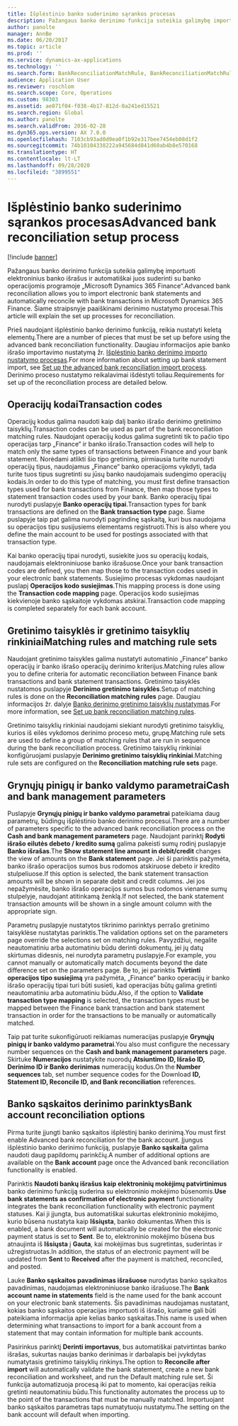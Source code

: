 ```yaml
---
title: Išplėstinio banko suderinimo sąrankos procesas
description: Pažangaus banko derinimo funkcija suteikia galimybę importuoti elektroninius banko išrašus ir automatiškai juos suderinti su banko operacijomis programoje „Microsoft Dynamics 365 Finance“. Šiame straipsnyje paaiškinami derinimo nustatymo procesai.
author: panolte
manager: AnnBe
ms.date: 06/20/2017
ms.topic: article
ms.prod: ''
ms.service: dynamics-ax-applications
ms.technology: ''
ms.search.form: BankReconciliationMatchRule, BankReconciliationMatchRuleSet
audience: Application User
ms.reviewer: roschlom
ms.search.scope: Core, Operations
ms.custom: 98303
ms.assetid: ae071f04-f038-4b17-812d-0a241ed15521
ms.search.region: Global
ms.author: panolte
ms.search.validFrom: 2016-02-28
ms.dyn365.ops.version: AX 7.0.0
ms.openlocfilehash: 7103cb93ad0d9ea0f1b92e317bee7454eb08d1f2
ms.sourcegitcommit: 74b10104338222a945684d841d60ab4b8e570168
ms.translationtype: HT
ms.contentlocale: lt-LT
ms.lasthandoff: 09/28/2020
ms.locfileid: "3899551"
---
```

# <a name="advanced-bank-reconciliation-setup-process"></a><span data-ttu-id="b8f0b-104">Išplėstinio banko suderinimo sąrankos procesas</span><span class="sxs-lookup"><span data-stu-id="b8f0b-104">Advanced bank reconciliation setup process</span></span>

[!include [banner](../includes/banner.md)]

<span data-ttu-id="b8f0b-105">Pažangaus banko derinimo funkcija suteikia galimybę importuoti elektroninius banko išrašus ir automatiškai juos suderinti su banko operacijomis programoje „Microsoft Dynamics 365 Finance“.</span><span class="sxs-lookup"><span data-stu-id="b8f0b-105">Advanced bank reconciliation allows you to import electronic bank statements and automatically reconcile with bank transactions in Microsoft Dynamics 365 Finance.</span></span> <span data-ttu-id="b8f0b-106">Šiame straipsnyje paaiškinami derinimo nustatymo procesai.</span><span class="sxs-lookup"><span data-stu-id="b8f0b-106">This article will explain the set up processes for reconciliation.</span></span>  

<span data-ttu-id="b8f0b-107">Prieš naudojant išplėstinio banko derinimo funkciją, reikia nustatyti keletą elementų.</span><span class="sxs-lookup"><span data-stu-id="b8f0b-107">There are a number of pieces that must be set up before using the advanced bank reconciliation functionality.</span></span> <span data-ttu-id="b8f0b-108">Daugiau informacijos apie banko išrašo importavimo nustatymą žr. [Išplėstinio banko derinimo importo nustatymo procesas](set-up-advanced-bank-reconciliation-import-process.md).</span><span class="sxs-lookup"><span data-stu-id="b8f0b-108">For more information about setting up bank statement import, see [Set up the advanced bank reconciliation import process](set-up-advanced-bank-reconciliation-import-process.md).</span></span>  <span data-ttu-id="b8f0b-109">Derinimo proceso nustatymo reikalavimai išdėstyti toliau.</span><span class="sxs-lookup"><span data-stu-id="b8f0b-109">Requirements for set up of the reconciliation process are detailed below.</span></span>

## <a name="transaction-codes"></a><span data-ttu-id="b8f0b-110">Operacijų kodai</span><span class="sxs-lookup"><span data-stu-id="b8f0b-110">Transaction codes</span></span>
<span data-ttu-id="b8f0b-111">Operacijų kodus galima naudoti kaip dalį banko išrašo derinimo gretinimo taisyklių.</span><span class="sxs-lookup"><span data-stu-id="b8f0b-111">Transaction codes can be used as part of the bank reconciliation matching rules.</span></span> <span data-ttu-id="b8f0b-112">Naudojant operacijų kodus galima sugretinti tik to pačio tipo operacijas tarp „Finance“ ir banko išrašo.</span><span class="sxs-lookup"><span data-stu-id="b8f0b-112">Transaction codes will help to match only the same types of transactions between Finance and your bank statement.</span></span> <span data-ttu-id="b8f0b-113">Norėdami atlikti šio tipo gretinimą, pirmiausia turite nurodyti operacijų tipus, naudojamus „Finance“ banko operacijoms vykdyti, tada turite tuos tipus sugretinti su jūsų banko naudojamais sudengimo operacijų kodais.</span><span class="sxs-lookup"><span data-stu-id="b8f0b-113">In order to do this type of matching, you must first define transaction types used for bank transactions from Finance, then map those types to statement transaction codes used by your bank.</span></span> <span data-ttu-id="b8f0b-114">Banko operacijų tipai nurodyti puslapyje **Banko operacijų tipai**.</span><span class="sxs-lookup"><span data-stu-id="b8f0b-114">Transaction types for bank transactions are defined on the **Bank transaction type** page.</span></span> <span data-ttu-id="b8f0b-115">Šiame puslapyje taip pat galima nurodyti pagrindinę sąskaitą, kuri bus naudojama su operacijos tipu susijusiems elementams registruoti.</span><span class="sxs-lookup"><span data-stu-id="b8f0b-115">This is also where you define the main account to be used for postings associated with that transaction type.</span></span> 

<span data-ttu-id="b8f0b-116">Kai banko operacijų tipai nurodyti, susiekite juos su operacijų kodais, naudojamais elektroniniuose banko išrašuose.</span><span class="sxs-lookup"><span data-stu-id="b8f0b-116">Once your bank transaction codes are defined, you then map those to the transaction codes used in your electronic bank statements.</span></span> <span data-ttu-id="b8f0b-117">Susiejimo procesas vykdomas naudojant puslapį **Operacijos kodo susiejimas**.</span><span class="sxs-lookup"><span data-stu-id="b8f0b-117">This mapping process is done using the **Transaction code mapping** page.</span></span> <span data-ttu-id="b8f0b-118">Operacijos kodo susiejimas kiekvienoje banko sąskaitoje vykdomas atskirai.</span><span class="sxs-lookup"><span data-stu-id="b8f0b-118">Transaction code mapping is completed separately for each bank account.</span></span>

## <a name="matching-rules-and-matching-rule-sets"></a><span data-ttu-id="b8f0b-119">Gretinimo taisyklės ir gretinimo taisyklių rinkiniai</span><span class="sxs-lookup"><span data-stu-id="b8f0b-119">Matching rules and matching rule sets</span></span>
<span data-ttu-id="b8f0b-120">Naudojant gretinimo taisykles galima nustatyti automatinio „Finance“ banko operacijų ir banko išrašo operacijų derinimo kriterijus.</span><span class="sxs-lookup"><span data-stu-id="b8f0b-120">Matching rules allow you to define criteria for automatic reconciliation between Finance bank transactions and bank statement transactions.</span></span> <span data-ttu-id="b8f0b-121">Gretinimo taisyklės nustatomos puslapyje **Derinimo gretinimo taisyklės**.</span><span class="sxs-lookup"><span data-stu-id="b8f0b-121">Setup of matching rules is done on the **Reconciliation matching rules** page.</span></span> <span data-ttu-id="b8f0b-122">Daugiau informacijos žr. dalyje [Banko derinimo gretinimo taisyklių nustatymas](set-up-bank-reconciliation-matching-rules.md).</span><span class="sxs-lookup"><span data-stu-id="b8f0b-122">For more information, see [Set up bank reconciliation matching rules](set-up-bank-reconciliation-matching-rules.md).</span></span> 

<span data-ttu-id="b8f0b-123">Gretinimo taisyklių rinkiniai naudojami siekiant nurodyti gretinimo taisyklių, kurios iš eilės vykdomos derinimo proceso metu, grupę.</span><span class="sxs-lookup"><span data-stu-id="b8f0b-123">Matching rule sets are used to define a group of matching rules that are run in sequence during the bank reconciliation process.</span></span>  <span data-ttu-id="b8f0b-124">Gretinimo taisyklių rinkiniai konfigūruojami puslapyje **Derinimo gretinimo taisyklių rinkiniai**.</span><span class="sxs-lookup"><span data-stu-id="b8f0b-124">Matching rule sets are configured on the **Reconciliation matching rule sets** page.</span></span>

## <a name="cash-and-bank-management-parameters"></a><span data-ttu-id="b8f0b-125">Grynųjų pinigų ir banko valdymo parametrai</span><span class="sxs-lookup"><span data-stu-id="b8f0b-125">Cash and bank management parameters</span></span>
<span data-ttu-id="b8f0b-126">Puslapyje **Grynųjų pinigų ir banko valdymo parametrai** pateikiama daug parametrų, būdingų išplėstinio banko derinimo procesui.</span><span class="sxs-lookup"><span data-stu-id="b8f0b-126">There are a number of parameters specific to the advanced bank reconciliation process on the **Cash and bank management parameters** page.</span></span>  <span data-ttu-id="b8f0b-127">Naudojant parinktį **Rodyti išrašo eilutės debeto / kredito sumą** galima pakeisti sumų rodinį puslapyje **Banko išrašas**.</span><span class="sxs-lookup"><span data-stu-id="b8f0b-127">The **Show statement line amount in debit/credit** changes the view of amounts on the **Bank statement** page.</span></span> <span data-ttu-id="b8f0b-128">Jei ši parinktis pažymėta, banko išrašo operacijos sumos bus rodomos atskiruose debeto ir kredito stulpeliuose.</span><span class="sxs-lookup"><span data-stu-id="b8f0b-128">If this option is selected, the bank statement transaction amounts will be shown in separate debit and credit columns.</span></span> <span data-ttu-id="b8f0b-129">Jei jos nepažymėsite, banko išrašo operacijos sumos bus rodomos viename sumų stulpelyje, naudojant atitinkamą ženklą.</span><span class="sxs-lookup"><span data-stu-id="b8f0b-129">If not selected, the bank statement transaction amounts will be shown in a single amount column with the appropriate sign.</span></span> 

<span data-ttu-id="b8f0b-130">Parametrų puslapyje nustatytos tikrinimo parinktys perrašo gretinimo taisyklėse nustatytas parinktis.</span><span class="sxs-lookup"><span data-stu-id="b8f0b-130">The validation options set on the parameters page override the selections set on matching rules.</span></span> <span data-ttu-id="b8f0b-131">Pavyzdžiui, negalite neautomatiniu arba automatiniu būdu derinti dokumentų, jei jų datų skirtumas didesnis, nei nurodyta parametrų puslapyje.</span><span class="sxs-lookup"><span data-stu-id="b8f0b-131">For example, you cannot manually or automatically match documents beyond the date difference set on the parameters page.</span></span> <span data-ttu-id="b8f0b-132">Be to, jei parinktis **Tvirtinti operacijos tipo susiejimą** yra pažymėta, „Finance“ banko operacijų ir banko išrašo operacijų tipai turi būti susieti, kad operacijas būtų galima gretinti neautomatiniu arba automatiniu būdu.</span><span class="sxs-lookup"><span data-stu-id="b8f0b-132">Also, if the option to **Validate transaction type mapping** is selected, the transaction types must be mapped between the Finance bank transaction and bank statement transaction in order for the transactions to be manually or automatically matched.</span></span> 

<span data-ttu-id="b8f0b-133">Taip pat turite sukonfigūruoti reikiamas numeracijas puslapyje **Grynųjų pinigų ir banko valdymo parametrai**.</span><span class="sxs-lookup"><span data-stu-id="b8f0b-133">You also must configure the necessary number sequences on the **Cash and bank management parameters** page.</span></span>  <span data-ttu-id="b8f0b-134">Skirtuke **Numeracijos** nustatykite nuorodų **Atsiuntimo ID, Išrašo ID, Derinimo ID ir Banko derinimas** numeracijų kodus.</span><span class="sxs-lookup"><span data-stu-id="b8f0b-134">On the **Number sequences** tab, set number sequence codes for the Download **ID, Statement ID, Reconcile ID, and Bank reconciliation** references.</span></span>

## <a name="bank-account-reconciliation-options"></a><span data-ttu-id="b8f0b-135">Banko sąskaitos derinimo parinktys</span><span class="sxs-lookup"><span data-stu-id="b8f0b-135">Bank account reconciliation options</span></span>
<span data-ttu-id="b8f0b-136">Pirma turite įjungti banko sąskaitos išplėstinį banko derinimą.</span><span class="sxs-lookup"><span data-stu-id="b8f0b-136">You must first enable Advanced bank reconciliation for the bank account.</span></span> <span data-ttu-id="b8f0b-137">Įjungus išplėstinio banko derinimo funkciją, puslapyje **Banko sąskaita** galima naudoti daug papildomų parinkčių.</span><span class="sxs-lookup"><span data-stu-id="b8f0b-137">A number of additional options are available on the **Bank account** page once the Advanced bank reconciliation functionality is enabled.</span></span> 

<span data-ttu-id="b8f0b-138">Parinktis **Naudoti bankų išrašus kaip elektroninių mokėjimų patvirtinimus** banko derinimo funkciją suderina su elektroninio mokėjimo būsenomis.</span><span class="sxs-lookup"><span data-stu-id="b8f0b-138">**Use bank statements as confirmation of electronic payment** functionality integrates the bank reconciliation functionality with electronic payment statuses.</span></span> <span data-ttu-id="b8f0b-139">Kai ji įjungta, bus automatiškai sukurtas elektroninio mokėjimo, kurio būsena nustatyta kaip **Išsiųsta**, banko dokumentas.</span><span class="sxs-lookup"><span data-stu-id="b8f0b-139">When this is enabled, a bank document will automatically be created for the electronic payment status is set to **Sent**.</span></span> <span data-ttu-id="b8f0b-140">Be to, elektroninio mokėjimo būsena bus atnaujinta iš **Išsiųsta** į **Gauta**, kai mokėjimas bus sugretintas, suderintas ir užregistruotas.</span><span class="sxs-lookup"><span data-stu-id="b8f0b-140">In addition, the status of an electronic payment will be updated from **Sent** to **Received** after the payment is matched, reconciled, and posted.</span></span> 

<span data-ttu-id="b8f0b-141">Lauke **Banko sąskaitos pavadinimas išrašuose** nurodytas banko sąskaitos pavadinimas, naudojamas elektroniniuose banko išrašuose.</span><span class="sxs-lookup"><span data-stu-id="b8f0b-141">The **Bank account name in statements** field is the name used for the bank account on your electronic bank statements.</span></span> <span data-ttu-id="b8f0b-142">Šis pavadinimas naudojamas nustatant, kokias banko sąskaitos operacijas importuoti iš išrašo, kuriame gali būti pateikiama informacija apie kelias banko sąskaitas.</span><span class="sxs-lookup"><span data-stu-id="b8f0b-142">This name is used when determining what transactions to import for a bank account from a statement that may contain information for multiple bank accounts.</span></span> 

<span data-ttu-id="b8f0b-143">Pasirinkus parinktį **Derinti importavus**, bus automatiškai patvirtintas banko išrašas, sukurtas naujas banko derinimas ir darbalapis bei įvykdytas numatytasis gretinimo taisyklių rinkinys.</span><span class="sxs-lookup"><span data-stu-id="b8f0b-143">The option to **Reconcile after import** will automatically validate the bank statement, create a new bank reconciliation and worksheet, and run the Default matching rule set.</span></span> <span data-ttu-id="b8f0b-144">Ši funkcija automatizuoja procesą iki pat to momento, kai operacijas reikia gretinti neautomatiniu būdu.</span><span class="sxs-lookup"><span data-stu-id="b8f0b-144">This functionality automates the process up to the point of the transactions that must be manually matched.</span></span> <span data-ttu-id="b8f0b-145">Importuojant banko sąskaitos parametras taps numatytuoju nustatymu.</span><span class="sxs-lookup"><span data-stu-id="b8f0b-145">The setting on the bank account will default when importing.</span></span>



